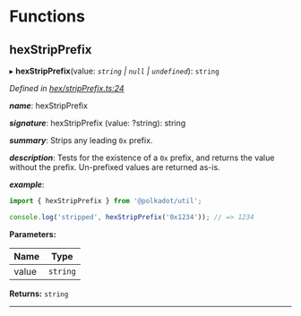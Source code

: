 

# Functions

<a id="hexstripprefix"></a>

##  hexStripPrefix

▸ **hexStripPrefix**(value: *`string` | `null` | `undefined`*): `string`

*Defined in [hex/stripPrefix.ts:24](https://github.com/polkadot-js/common/blob/7297e68/packages/util/src/hex/stripPrefix.ts#L24)*

*__name__*: hexStripPrefix

*__signature__*: hexStripPrefix (value: ?string): string

*__summary__*: Strips any leading `0x` prefix.

*__description__*: Tests for the existence of a `0x` prefix, and returns the value without the prefix. Un-prefixed values are returned as-is.

*__example__*:   

```javascript
import { hexStripPrefix } from '@polkadot/util';

console.log('stripped', hexStripPrefix('0x1234')); // => 1234
```

**Parameters:**

| Name | Type |
| ------ | ------ |
| value | `string` | `null` | `undefined` |

**Returns:** `string`

___

